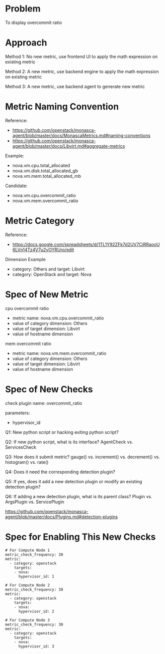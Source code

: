 # Problem

To display overcommit ratio

# Approach

Method 1: No new metric, use frontend UI to apply the math expression on existing metric

Method 2: A new metric, use backend engine to apply the math expression on existing metric

Method 3: A new metric, use backend agent to generate new metric

# Metric Naming Convention

Reference:

* https://github.com/openstack/monasca-agent/blob/master/docs/MonascaMetrics.md#naming-conventions
* https://github.com/openstack/monasca-agent/blob/master/docs/Libvirt.md#aggregate-metrics

Example:

* nova.vm.cpu.total_allocated
* nova.vm.disk.total_allocated_gb
* nova.vm.mem.total_allocated_mb

Candidate:

* nova.vm.cpu.overcommit_ratio
* nova.vm.mem.overcommit_ratio

# Metric Category

Reference:

* https://docs.google.com/spreadsheets/d/1TL1Y92ZFk7d2UV7CiRRaooU6LVn14Tz4V7u2yOYRUro/edit

Dimension Example

* category: Others and target: Libvirt
* category: OpenStack and target: Nova

# Spec of New Metric

cpu overcommit ratio

* metric name: nova.vm.cpu.overcommit_ratio
* value of category dimension: Others
* value of target dimension: Libvirt
* value of hostname dimension

mem overcommit ratio

* metric name: nova.vm.mem.overcommit_ratio
* value of category dimension: Others
* value of target dimension: Libvirt
* value of hostname dimension

# Spec of New Checks

check plugin name: overcommit_ratio

parameters:

* hypervisor_id

Q1: New python script or hacking exiting python script?

Q2: If new python script, what is its interface? AgentCheck vs. ServicesCheck

Q3: How does it submit metric? gauge() vs. increment() vs. decrement() vs. histogram() vs. rate()

Q4: Does it need the corresponding detection plugin?

Q5: If yes, does it add a new detection plugin or modify an existing detection plugin? 

Q6: If adding a new detection plugin, what is its parent class? Plugin vs. ArgsPlugin vs. ServicePlugin

https://github.com/openstack/monasca-agent/blob/master/docs/Plugins.md#detection-plugins

# Spec for Enabling This New Checks

```
# For Compute Node 1
metric_check_frequency: 30
metric:
  - category: openstack
    targets:
    - nova:
      hypervisor_id: 1

# For Compute Node 2
metric_check_frequency: 30
metric:
  - category: openstack
    targets:
    - nova:
      hypervisor_id: 2

# For Compute Node 3
metric_check_frequency: 30
metric:
  - category: openstack
    targets:
    - nova:
      hypervisor_id: 3
```
